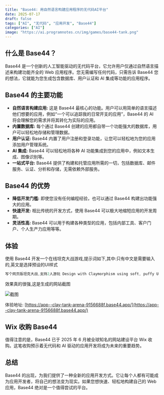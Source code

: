 ```yaml
---
title: "Base44: 用自然语言构建应用程序的无代码AI平台"
date: 2025-07-17
draft: false
tags: ["AI", "无代码", "应用开发", "Base44"]
categories: ["AI"]
image: "https://ai.programnotes.cn/img/games/base44-tank.png"
---
```


## 什么是 Base44？

Base44 是一个创新的人工智能驱动的无代码平台，它允许用户仅通过自然语言描述来构建功能齐全的 Web 应用程序。您无需编写任何代码，只需告诉 Base44 您的想法，它就能为您生成包含数据库、用户认证和 AI 集成等功能的应用程序。

## Base44 的主要功能

*   **自然语言构建应用:** 这是 Base44 最核心的功能。用户可以用简单的语言描述他们想要的应用，例如“一个可以追踪我的日常开支的应用”，Base44 的 AI 将会理解您的需求并将其转化为实际的应用。
*   **内置数据库:** 每个通过 Base44 创建的应用都自带一个功能强大的数据库，用户可以轻松地存储和管理数据。
*   **用户认证:** Base44 内置了用户注册和登录功能，让您可以轻松地为您的应用添加用户管理系统。
*   **AI 集成:** Base44 可以轻松地将各种 AI 功能集成到您的应用中，例如文本生成、图像识别等。
*   **一站式平台:** Base44 提供了构建和托管应用所需的一切，包括数据库、邮件服务、认证、分析和存储，无需依赖外部服务。

## Base44 的优势

*   **降低开发门槛:** 即使您没有任何编程经验，也可以通过 Base44 构建出功能强大的应用。
*   **快速开发:** 相比传统的开发方式，使用 Base44 可以极大地缩短应用的开发周期。
*   **灵活性高:** Base44 可以用于构建各种类型的应用，包括内部工具、客户门户、个人生产力应用等等。

## 体验

使用 Base44 开发一个在线坦克大战游戏,提示词如下,其中:只有中文是需要输入的,英文是选择预设的UI样式

```go
写个网页版坦克大战,支持2人游玩 Design with Claymorphism using soft, puffy UI elements that appear like clay. Use large border radius (16-20px), soft inner and outer shadows, and pastel colors. Elements should look soft and squeezable with a playful feel. Implement soft shadows both inside and outside elements to create dimension. Use gentle pastel colors like lavender, mint green, and baby blue. Avoid hard edges and sharp contrasts in favor of soft, rounded corners and gentle color transitions. The design should be unique, beautiful and detailed. the colors should work well together.
```

效果真的很强,这是生成的网站截图

![截图](https://ai.programnotes.cn/img/games/base44-tank.png)

体验地址: [https://app--clay-tank-arena-9156688f.base44.app/](https://app--clay-tank-arena-9156688f.base44.app/)

## Wix 收购 Base44

值得注意的是，Base44 已于 2025 年 6 月被全球知名的网站建设平台 Wix 收购。这笔收购预示着无代码和 AI 驱动的应用开发将成为未来的重要趋势。

## 总结

Base44 的出现，为我们提供了一种全新的应用开发方式。它让每个人都有可能成为应用开发者，将自己的想法变为现实。如果您想快速、轻松地构建自己的 Web 应用，Base44 绝对是一个值得尝试的平台。
